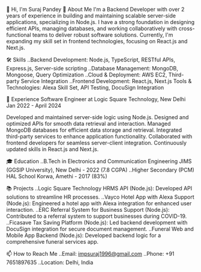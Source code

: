 👋 Hi, I'm Suraj Pandey
🚀 About Me
I'm a Backend Developer with over 2 years of experience in building and maintaining scalable server-side applications, specializing in Node.js. I have a strong foundation in designing efficient APIs, managing databases, and working collaboratively with cross-functional teams to deliver robust software solutions. Currently, I'm expanding my skill set in frontend technologies, focusing on React.js and Next.js.

🛠️ Skills
..Backend Development: Node.js, TypeScript, RESTful APIs, Express.js, Server-side scripting
..Database Management: MongoDB, Mongoose, Query Optimization
..Cloud & Deployment: AWS EC2, Third-party Service Integration
..Frontend Development: React.js, Next.js
Tools & Technologies: Alexa Skill Set, API Testing, DocuSign Integration

💼 Experience
Software Engineer at Logic Square Technology, New Delhi
Jan 2022 - April 2024

Developed and maintained server-side logic using Node.js.
Designed and optimized APIs for smooth data retrieval and interaction.
Managed MongoDB databases for efficient data storage and retrieval.
Integrated third-party services to enhance application functionality.
Collaborated with frontend developers for seamless server-client integration.
Continuously updated skills in React.js and Next.js.

🎓 Education
..B.Tech in Electronics and Communication Engineering
JIMS (GGSIP University), New Delhi - 2022 (7.8 CGPA)
..Higher Secondary (PCM)
HAL School Korwa, Amethi - 2017 (83%)

📚 Projects
..Logic Square Technology HRMS API (Node.js): Developed API solutions to streamline HR processes.
..Vayco Hotel App with Alexa Support (Node.js): Engineered a hotel app with Alexa integration for enhanced user interaction.
..ERC Referral System for Business Support (Node.js): Contributed to a referral system to support businesses during COVID-19.
..Ficasave Tax Saving Platform (Node.js): Led backend development with DocuSign integration for secure document management.
..Funeral Web and Mobile App Backend (Node.js): Developed backend logic for a comprehensive funeral services app.

📫 How to Reach Me
..Email: impsuraj1996@gmail.com
..Phone: +91 7651897635
..Location: Delhi, India
